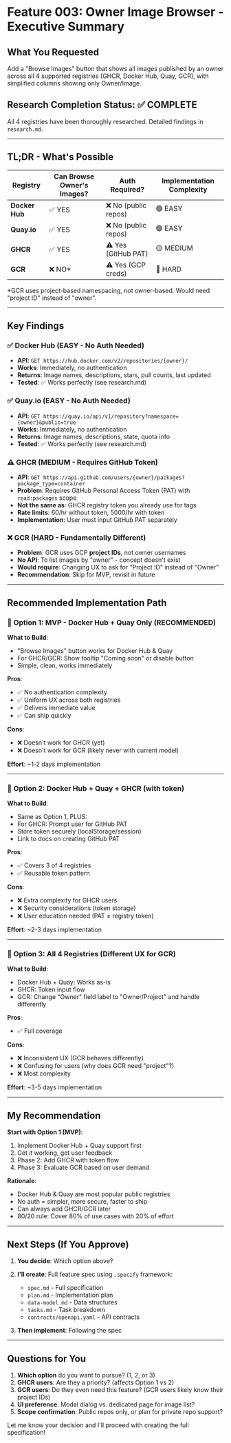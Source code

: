 # Feature 003: Owner Image Browser - Executive Summary

## What You Requested
Add a "Browse Images" button that shows all images published by an owner across all 4 supported registries (GHCR, Docker Hub, Quay, GCR), with simplified columns showing only Owner/Image.

## Research Completion Status: ✅ COMPLETE

All 4 registries have been thoroughly researched. Detailed findings in `research.md`.

---

## TL;DR - What's Possible

| Registry | Can Browse Owner's Images? | Auth Required? | Implementation Complexity |
|----------|---------------------------|----------------|---------------------------|
| **Docker Hub** | ✅ YES | ❌ No (public repos) | 🟢 EASY |
| **Quay.io** | ✅ YES | ❌ No (public repos) | 🟢 EASY |
| **GHCR** | ✅ YES | ⚠️ Yes (GitHub PAT) | 🟡 MEDIUM |
| **GCR** | ❌ NO* | ⚠️ Yes (GCP creds) | 🔴 HARD |

*GCR uses project-based namespacing, not owner-based. Would need "project ID" instead of "owner".

---

## Key Findings

### ✅ Docker Hub (EASY - No Auth Needed)
- **API**: `GET https://hub.docker.com/v2/repositories/{owner}/`
- **Works**: Immediately, no authentication
- **Returns**: Image names, descriptions, stars, pull counts, last updated
- **Tested**: ✅ Works perfectly (see research.md)

### ✅ Quay.io (EASY - No Auth Needed)
- **API**: `GET https://quay.io/api/v1/repository?namespace={owner}&public=true`
- **Works**: Immediately, no authentication
- **Returns**: Image names, descriptions, state, quota info
- **Tested**: ✅ Works perfectly (see research.md)

### ⚠️ GHCR (MEDIUM - Requires GitHub Token)
- **API**: `GET https://api.github.com/users/{owner}/packages?package_type=container`
- **Problem**: Requires GitHub Personal Access Token (PAT) with `read:packages` scope
- **Not the same as**: GHCR registry token you already use for tags
- **Rate limits**: 60/hr without token, 5000/hr with token
- **Implementation**: User must input GitHub PAT separately

### ❌ GCR (HARD - Fundamentally Different)
- **Problem**: GCR uses GCP **project IDs**, not owner usernames
- **No API**: To list images by "owner" - concept doesn't exist
- **Would require**: Changing UX to ask for "Project ID" instead of "Owner"
- **Recommendation**: Skip for MVP, revisit in future

---

## Recommended Implementation Path

### 🎯 Option 1: MVP - Docker Hub + Quay Only (RECOMMENDED)

**What to Build**:
- "Browse Images" button works for Docker Hub & Quay
- For GHCR/GCR: Show tooltip "Coming soon" or disable button
- Simple, clean, works immediately

**Pros**:
- ✅ No authentication complexity
- ✅ Uniform UX across both registries  
- ✅ Delivers immediate value
- ✅ Can ship quickly

**Cons**:
- ❌ Doesn't work for GHCR (yet)
- ❌ Doesn't work for GCR (likely never with current model)

**Effort**: ~1-2 days implementation

---

### 🔄 Option 2: Docker Hub + Quay + GHCR (with token)

**What to Build**:
- Same as Option 1, PLUS:
- For GHCR: Prompt user for GitHub PAT
- Store token securely (localStorage/session)
- Link to docs on creating GitHub PAT

**Pros**:
- ✅ Covers 3 of 4 registries
- ✅ Reusable token pattern

**Cons**:
- ❌ Extra complexity for GHCR users
- ❌ Security considerations (token storage)
- ❌ User education needed (PAT ≠ registry token)

**Effort**: ~2-3 days implementation

---

### 🌈 Option 3: All 4 Registries (Different UX for GCR)

**What to Build**:
- Docker Hub + Quay: Works as-is
- GHCR: Token input flow
- GCR: Change "Owner" field label to "Owner/Project" and handle differently

**Pros**:
- ✅ Full coverage

**Cons**:
- ❌ Inconsistent UX (GCR behaves differently)
- ❌ Confusing for users (why does GCR need "project"?)
- ❌ Most complexity

**Effort**: ~3-5 days implementation

---

## My Recommendation

**Start with Option 1 (MVP)**:
1. Implement Docker Hub + Quay support first
2. Get it working, get user feedback
3. Phase 2: Add GHCR with token flow
4. Phase 3: Evaluate GCR based on user demand

**Rationale**:
- Docker Hub & Quay are most popular public registries
- No auth = simpler, more secure, faster to ship
- Can always add GHCR/GCR later
- 80/20 rule: Cover 80% of use cases with 20% of effort

---

## Next Steps (If You Approve)

1. **You decide**: Which option above?
2. **I'll create**: Full feature spec using `.specify` framework:
   - `spec.md` - Full specification
   - `plan.md` - Implementation plan
   - `data-model.md` - Data structures
   - `tasks.md` - Task breakdown
   - `contracts/openapi.yaml` - API contracts

3. **Then implement**: Following the spec

---

## Questions for You

1. **Which option** do you want to pursue? (1, 2, or 3)
2. **GHCR users**: Are they a priority? (affects Option 1 vs 2)
3. **GCR users**: Do they even need this feature? (GCR users likely know their project IDs)
4. **UI preference**: Modal dialog vs. dedicated page for image list?
5. **Scope confirmation**: Public repos only, or plan for private repo support?

Let me know your decision and I'll proceed with creating the full specification!
